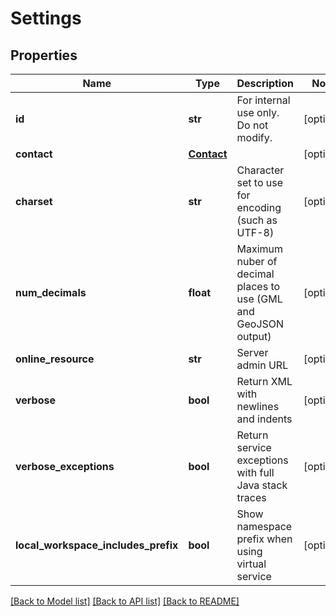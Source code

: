 # Settings

## Properties
Name | Type | Description | Notes
------------ | ------------- | ------------- | -------------
**id** | **str** | For internal use only. Do not modify. | [optional] 
**contact** | [**Contact**](Contact.md) |  | [optional] 
**charset** | **str** | Character set to use for encoding (such as UTF-8) | [optional] 
**num_decimals** | **float** | Maximum nuber of decimal places to use (GML and GeoJSON output) | [optional] 
**online_resource** | **str** | Server admin URL | [optional] 
**verbose** | **bool** | Return XML with newlines and indents | [optional] 
**verbose_exceptions** | **bool** | Return service exceptions with full Java stack traces | [optional] 
**local_workspace_includes_prefix** | **bool** | Show namespace prefix when using virtual service | [optional] 

[[Back to Model list]](../README.md#documentation-for-models) [[Back to API list]](../README.md#documentation-for-api-endpoints) [[Back to README]](../README.md)


